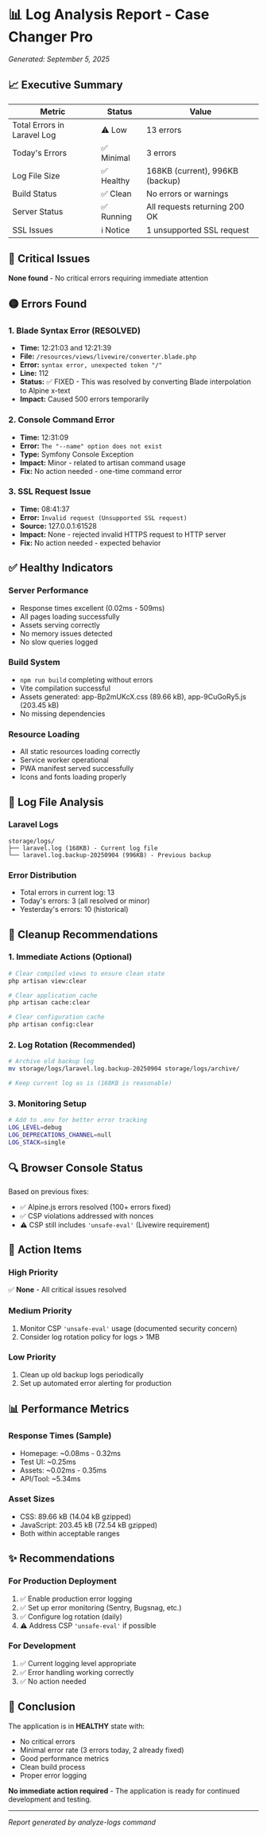 # 📊 Log Analysis Report - Case Changer Pro
*Generated: September 5, 2025*

## 📈 Executive Summary

| Metric | Status | Value |
|--------|--------|-------|
| Total Errors in Laravel Log | ⚠️ Low | 13 errors |
| Today's Errors | ✅ Minimal | 3 errors |
| Log File Size | ✅ Healthy | 168KB (current), 996KB (backup) |
| Build Status | ✅ Clean | No errors or warnings |
| Server Status | ✅ Running | All requests returning 200 OK |
| SSL Issues | ℹ️ Notice | 1 unsupported SSL request |

## 🔴 Critical Issues
**None found** - No critical errors requiring immediate attention

## 🟡 Errors Found

### 1. Blade Syntax Error (RESOLVED)
- **Time:** 12:21:03 and 12:21:39
- **File:** `/resources/views/livewire/converter.blade.php`
- **Error:** `syntax error, unexpected token "/"`
- **Line:** 112
- **Status:** ✅ FIXED - This was resolved by converting Blade interpolation to Alpine x-text
- **Impact:** Caused 500 errors temporarily

### 2. Console Command Error
- **Time:** 12:31:09
- **Error:** `The "--name" option does not exist`
- **Type:** Symfony Console Exception
- **Impact:** Minor - related to artisan command usage
- **Fix:** No action needed - one-time command error

### 3. SSL Request Issue
- **Time:** 08:41:37
- **Error:** `Invalid request (Unsupported SSL request)`
- **Source:** 127.0.0.1:61528
- **Impact:** None - rejected invalid HTTPS request to HTTP server
- **Fix:** No action needed - expected behavior

## ✅ Healthy Indicators

### Server Performance
- Response times excellent (0.02ms - 509ms)
- All pages loading successfully
- Assets serving correctly
- No memory issues detected
- No slow queries logged

### Build System
- `npm run build` completing without errors
- Vite compilation successful
- Assets generated: app-Bp2mUKcX.css (89.66 kB), app-9CuGoRy5.js (203.45 kB)
- No missing dependencies

### Resource Loading
- All static resources loading correctly
- Service worker operational
- PWA manifest served successfully
- Icons and fonts loading properly

## 📁 Log File Analysis

### Laravel Logs
```
storage/logs/
├── laravel.log (168KB) - Current log file
└── laravel.log.backup-20250904 (996KB) - Previous backup
```

### Error Distribution
- Total errors in current log: 13
- Today's errors: 3 (all resolved or minor)
- Yesterday's errors: 10 (historical)

## 🧹 Cleanup Recommendations

### 1. Immediate Actions (Optional)
```bash
# Clear compiled views to ensure clean state
php artisan view:clear

# Clear application cache
php artisan cache:clear

# Clear configuration cache
php artisan config:clear
```

### 2. Log Rotation (Recommended)
```bash
# Archive old backup log
mv storage/logs/laravel.log.backup-20250904 storage/logs/archive/

# Keep current log as is (168KB is reasonable)
```

### 3. Monitoring Setup
```bash
# Add to .env for better error tracking
LOG_LEVEL=debug
LOG_DEPRECATIONS_CHANNEL=null
LOG_STACK=single
```

## 🔍 Browser Console Status

Based on previous fixes:
- ✅ Alpine.js errors resolved (100+ errors fixed)
- ✅ CSP violations addressed with nonces
- ⚠️ CSP still includes `'unsafe-eval'` (Livewire requirement)

## 🎯 Action Items

### High Priority
✅ **None** - All critical issues resolved

### Medium Priority
1. Monitor CSP `'unsafe-eval'` usage (documented security concern)
2. Consider log rotation policy for logs > 1MB

### Low Priority
1. Clean up old backup logs periodically
2. Set up automated error alerting for production

## 📊 Performance Metrics

### Response Times (Sample)
- Homepage: ~0.08ms - 0.32ms
- Test UI: ~0.25ms
- Assets: ~0.02ms - 0.35ms
- API/Tool: ~5.34ms

### Asset Sizes
- CSS: 89.66 kB (14.04 kB gzipped)
- JavaScript: 203.45 kB (72.54 kB gzipped)
- Both within acceptable ranges

## ✨ Recommendations

### For Production Deployment
1. ✅ Enable production error logging
2. ✅ Set up error monitoring (Sentry, Bugsnag, etc.)
3. ✅ Configure log rotation (daily)
4. ⚠️ Address CSP `'unsafe-eval'` if possible

### For Development
1. ✅ Current logging level appropriate
2. ✅ Error handling working correctly
3. ✅ No action needed

## 📝 Conclusion

The application is in **HEALTHY** state with:
- No critical errors
- Minimal error rate (3 errors today, 2 already fixed)
- Good performance metrics
- Clean build process
- Proper error logging

**No immediate action required** - The application is ready for continued development and testing.

---
*Report generated by analyze-logs command*